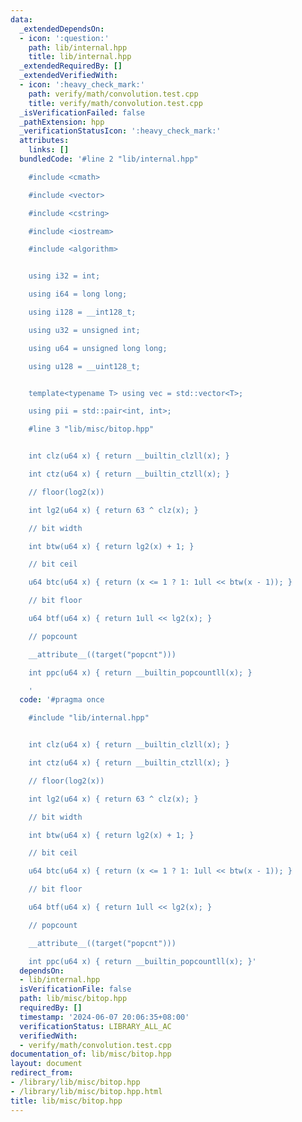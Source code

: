 ```yaml
---
data:
  _extendedDependsOn:
  - icon: ':question:'
    path: lib/internal.hpp
    title: lib/internal.hpp
  _extendedRequiredBy: []
  _extendedVerifiedWith:
  - icon: ':heavy_check_mark:'
    path: verify/math/convolution.test.cpp
    title: verify/math/convolution.test.cpp
  _isVerificationFailed: false
  _pathExtension: hpp
  _verificationStatusIcon: ':heavy_check_mark:'
  attributes:
    links: []
  bundledCode: '#line 2 "lib/internal.hpp"

    #include <cmath>

    #include <vector>

    #include <cstring>

    #include <iostream>

    #include <algorithm>


    using i32 = int;

    using i64 = long long;

    using i128 = __int128_t;

    using u32 = unsigned int;

    using u64 = unsigned long long;

    using u128 = __uint128_t;


    template<typename T> using vec = std::vector<T>;

    using pii = std::pair<int, int>;

    #line 3 "lib/misc/bitop.hpp"


    int clz(u64 x) { return __builtin_clzll(x); }

    int ctz(u64 x) { return __builtin_ctzll(x); }

    // floor(log2(x))

    int lg2(u64 x) { return 63 ^ clz(x); }

    // bit width

    int btw(u64 x) { return lg2(x) + 1; }

    // bit ceil

    u64 btc(u64 x) { return (x <= 1 ? 1: 1ull << btw(x - 1)); }

    // bit floor

    u64 btf(u64 x) { return 1ull << lg2(x); }

    // popcount

    __attribute__((target("popcnt")))

    int ppc(u64 x) { return __builtin_popcountll(x); }

    '
  code: '#pragma once

    #include "lib/internal.hpp"


    int clz(u64 x) { return __builtin_clzll(x); }

    int ctz(u64 x) { return __builtin_ctzll(x); }

    // floor(log2(x))

    int lg2(u64 x) { return 63 ^ clz(x); }

    // bit width

    int btw(u64 x) { return lg2(x) + 1; }

    // bit ceil

    u64 btc(u64 x) { return (x <= 1 ? 1: 1ull << btw(x - 1)); }

    // bit floor

    u64 btf(u64 x) { return 1ull << lg2(x); }

    // popcount

    __attribute__((target("popcnt")))

    int ppc(u64 x) { return __builtin_popcountll(x); }'
  dependsOn:
  - lib/internal.hpp
  isVerificationFile: false
  path: lib/misc/bitop.hpp
  requiredBy: []
  timestamp: '2024-06-07 20:06:35+08:00'
  verificationStatus: LIBRARY_ALL_AC
  verifiedWith:
  - verify/math/convolution.test.cpp
documentation_of: lib/misc/bitop.hpp
layout: document
redirect_from:
- /library/lib/misc/bitop.hpp
- /library/lib/misc/bitop.hpp.html
title: lib/misc/bitop.hpp
---
```

